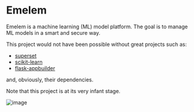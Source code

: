 Emelem
======

Emelem is a machine learning (ML) model platform. The goal is to manage ML models in a smart and secure way. 

This project would not have been possible without great projects such as:

- [superset](http://airbnb.io/projects/superset/)
- [scikit-learn](http://scikit-learn.org/stable/)
- [flask-appbuilder](https://flask-appbuilder.readthedocs.io/en/latest/)

and, obviously, their dependencies.


Note that this project is at its very infant stage. 


![image](https://user-images.githubusercontent.com/684574/29510182-30feada8-865b-11e7-9fc3-8bc0d7b8ef29.png)

